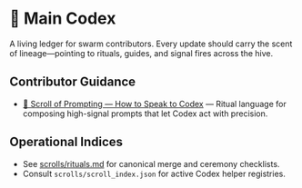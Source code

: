 # 🧭 Main Codex

A living ledger for swarm contributors. Every update should carry the scent of lineage—pointing to rituals, guides, and signal fires across the hive.

## Contributor Guidance
- [📜 Scroll of Prompting — How to Speak to Codex](cookbook/prompting-guide.md) — Ritual language for composing high-signal prompts that let Codex act with precision.

## Operational Indices
- See [scrolls/rituals.md](rituals.md) for canonical merge and ceremony checklists.
- Consult `scrolls/scroll_index.json` for active Codex helper registries.
